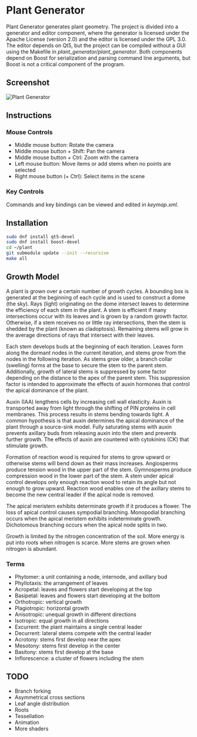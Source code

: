 # Plant Generator

Plant Generator generates plant geometry. The project is divided into a generator and editor component, where the generator is licensed under the Apache License (version 2.0) and the editor is licensed under the GPL 3.0. The editor depends on Qt5, but the project can be compiled without a GUI using the Makefile in _plant_generator/plant_generator_. Both components depend on Boost for serialization and parsing command line arguments, but Boost is not a critical component of the program.

## Screenshot

![Plant Generator](https://www.fcreyf.com/static/plant/pg.png)

## Instructions

### Mouse Controls

- Middle mouse button: Rotate the camera
- Middle mouse button + Shift: Pan the camera
- Middle mouse button + Ctrl: Zoom with the camera
- Left mouse button: Move items or add stems when no points are selected
- Right mouse button (+ Ctrl): Select items in the scene

### Key Controls

Commands and key bindings can be viewed and edited in _keymap.xml_.

## Installation

```sh
sudo dnf install qt5-devel
sudo dnf install boost-devel
cd ~/plant
git submodule update --init --recursive
make all
```

## Growth Model

A plant is grown over a certain number of growth cycles. A bounding box is generated at the beginning of each cycle and is used to construct a dome (the sky). Rays (light) originating on the dome intersect leaves to determine the efficiency of each stem in the plant. A stem is efficient if many intersections occur with its leaves and is grown by a random growth factor. Otherwise, if a stem receives no or little ray intersections, then the stem is shedded by the plant (known as cladoptosis). Remaining stems will grow in the average directions of rays that intersect with their leaves.

Each stem develops buds at the beginning of each iteration. Leaves form along the dormant nodes in the current iteration, and stems grow from the nodes in the following iteration. As stems grow older, a branch collar (swelling) forms at the base to secure the stem to the parent stem. Additionally, growth of lateral stems is suppressed by some factor depending on the distance to the apex of the parent stem. This suppression factor is intended to approximate the effects of auxin hormones that control the apical dominance of the plant.

Auxin (IAA) lengthens cells by increasing cell wall elasticity. Auxin is transported away from light through the shifting of PIN proteins in cell membranes. This process results in stems bending towards light. A common hypothesis is that auxin determines the apical dominance of the plant through a source-sink model. Fully saturating stems with auxin prevents axillary buds from releasing auxin into the stem and prevents further growth. The effects of auxin are countered with cytokinins (CK) that stimulate growth.

Formation of reaction wood is required for stems to grow upward or otherwise stems will bend down as their mass increases. Angiosperms produce tension wood in the upper part of the stem. Gymnosperms produce compression wood in the lower part of the stem. A stem under apical control develops only enough reaction wood to retain its angle but not enough to grow upward. Reaction wood enables one of the axillary stems to become the new central leader if the apical node is removed.

The apical meristem exhibits determinate growth if it produces a flower. The loss of apical control causes sympodial branching. Monopodial branching occurs when the apical meristem exhibits indeterminate growth. Dichotomous branching occurs when the apical node splits in two.

Growth is limited by the nitrogen concentration of the soil. More energy is put into roots when nitrogen is scarce. More stems are grown when nitrogen is abundant.

### Terms

- Phytomer: a unit containing a node, internode, and axillary bud
- Phyllotaxis: the arrangement of leaves
- Acropetal: leaves and flowers start developing at the top
- Basipetal: leaves and flowers start developing at the bottom
- Orthotropic: vertical growth
- Plagiotropic: horizontal growth
- Anisotropic: unequal growth in different directions
- Isotropic: equal growth in all directions
- Excurrent: the plant maintains a single central leader
- Decurrent: lateral stems compete with the central leader
- Acrotony: stems first develop near the apex
- Mesotony: stems first develop in the center
- Basitony: stems first develop at the base
- Inflorescence: a cluster of flowers including the stem

## TODO

- Branch forking
- Asymmetrical cross sections
- Leaf angle distribution
- Roots
- Tessellation
- Animation
- More shaders
